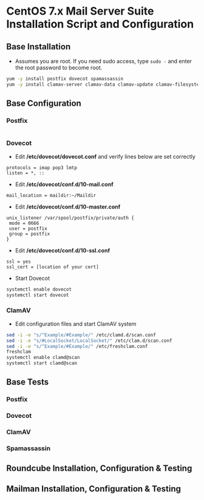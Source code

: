 # CentOS 7.x Mail Server Suite Installation Script and Configuration
## Base Installation
* Assumes you are root. If you need sudo access, type ```sudo -``` and enter the root password to become root.
```bash
yum -y install postfix dovecot spamassassin
yum -y install clamav-server clamav-data clamav-update clamav-filesystem clamav clamav-scanner-systemd clamav-devel clamav-lib clamav-server-systemd
```
## Base Configuration
### Postfix
```bash
```
### Dovecot
* Edit **/etc/dovecot/dovecot.conf** and verify lines below are set correctly
```text
protocols = imap pop3 lmtp
listen = *, ::
```
* Edit **/etc/dovecot/conf.d/10-mail.conf**
```text
mail_location = maildir:~/Maildir
```
* Edit **/etc/dovecot/conf.d/10-master.conf** 
```text
unix_listener /var/spool/postfix/private/auth {
 mode = 0666
 user = postfix
 group = postfix
}
```
* Edit **/etc/dovecot/conf.d/10-ssl.conf**
```text
ssl = yes
ssl_cert = [location of your cert]
```
* Start Dovecot
```bash
systemctl enable dovecot
systemctl start dovecot
```
### ClamAV
* Edit configuration files and start ClamAV system
```bash
sed -i -e "s/^Example/#Example/" /etc/clamd.d/scan.conf
sed -i -e "s/#LocalSocket/LocalSocket/" /etc/clam.d/scan.conf
sed -i -e "s/^Example/#Example/" /etc/freshclam.conf
freshclam
systemctl enable clamd@scan
systemctl start clamd@scan
```
## Base Tests
### Postfix
### Dovecot
### ClamAV
### Spamassassin

## Roundcube Installation, Configuration & Testing

## Mailman Installation, Configuration & Testing
